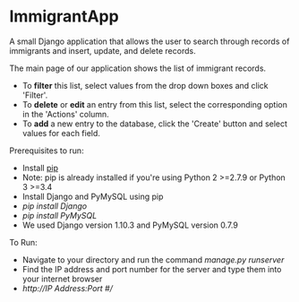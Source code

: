 # ImmigrantApp
A small Django application that allows the user to search through records of immigrants and insert, update, and delete records.

The main page of our application shows the list of immigrant records. 
  * To __filter__ this list, select values from the drop down boxes and click 'Filter'.
  * To __delete__ or __edit__ an entry from this list, select the corresponding option in the 'Actions' column.
  * To __add__ a new entry to the database, click the 'Create' button and select values for each field.


Prerequisites to run:
* Install [pip](https://pip.pypa.io/en/stable/)
 * Note: pip is already installed if you're using Python 2 >=2.7.9 or Python 3 >=3.4
* Install Django and PyMySQL using pip
 * _pip install Django_
 * _pip install PyMySQL_
 * We used Django version 1.10.3 and PyMySQL version 0.7.9
 
To Run:
* Navigate to your directory and run the command _manage.py runserver_
* Find the IP address and port number for the server and type them into your internet browser
 * _http://IP Address:Port #/_
